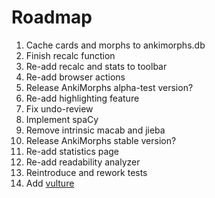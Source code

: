 # Roadmap

1. Cache cards and morphs to ankimorphs.db
2. Finish recalc function
3. Re-add recalc and stats to toolbar
4. Re-add browser actions
5. Release AnkiMorphs alpha-test version?
6. Re-add highlighting feature
7. Fix undo-review
8. Implement spaCy
9. Remove intrinsic macab and jieba
10. Release AnkiMorphs stable version?
11. Re-add statistics page
12. Re-add readability analyzer
13. Reintroduce and rework tests
14. Add [vulture](https://github.com/jendrikseipp/vulture)



